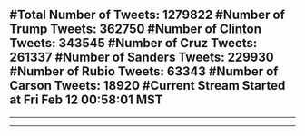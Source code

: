 #Total Number of Tweets: 1279822 
#Number of Trump Tweets: 362750
#Number of Clinton Tweets: 343545
#Number of Cruz Tweets: 261337
#Number of Sanders Tweets: 229930
#Number of Rubio Tweets: 63343
#Number of Carson Tweets: 18920
#Current Stream Started at Fri Feb 12 00:58:01 MST
---
---
---
